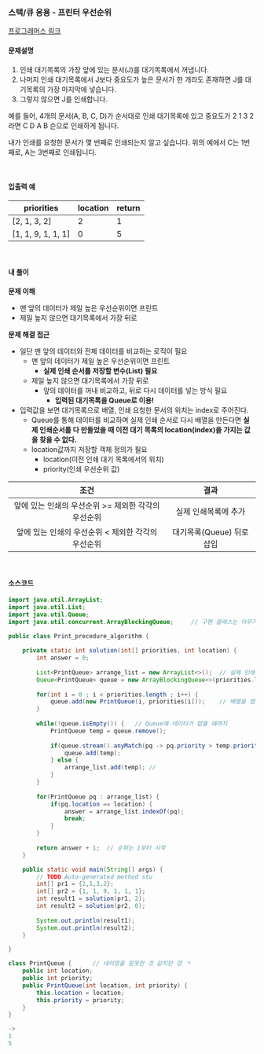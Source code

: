 ### 스택/큐 응용 - 프린터 우선순위

[프로그래머스 링크](https://programmers.co.kr/learn/courses/30/lessons/42587)

#### 문제설명

1. 인쇄 대기목록의 가장 앞에 있는 문서(J)를 대기목록에서 꺼냅니다.
2. 나머지 인쇄 대기목록에서 J보다 중요도가 높은 문서가 한 개라도 존재하면 J를 대기목록의 가장 마지막에 넣습니다.
3. 그렇지 않으면 J를 인쇄합니다.

예를 들어, 4개의 문서(A, B, C, D)가 순서대로 인쇄 대기목록에 있고 중요도가 2 1 3 2 라면 C D A B 순으로 인쇄하게 됩니다.

내가 인쇄를 요청한 문서가 몇 번째로 인쇄되는지 알고 싶습니다. 위의 예에서 C는 1번째로, A는 3번째로 인쇄됩니다.

<br>

#### 입출력 예

|priorities|location|return|
|----------|--------|------|
|[2, 1, 3, 2]|2|1|
|[1, 1, 9, 1, 1, 1]|0|5|

<br>

#### 내 풀이

**문제 이해**

- 맨 앞의 데이터가 제일 높은 우선순위이면 프린트
- 제일 높지 않으면 대기목록에서 가장 뒤로

**문제 해결 접근**

- 일단 맨 앞의 데이터와 전체 데이터를 비교하는 로직이 필요
  - 맨 앞의 데이터가 제일 높은 우선순위이면 프린트
    - **실제 인쇄 순서를 저장할 변수(List) 필요**
  - 제일 높지 않으면 대기목록에서 가장 뒤로 
    - 앞의 데이터를 꺼내 비교하고, 뒤로 다시 데이터를 넣는 방식 필요
      - **입력된 대기목록을 Queue로 이용!**
- 입력값을 보면 대기목록으로 배열, 인쇄 요청한 문서의 위치는 index로 주어진다.
  - Queue를 통해 데이터를 비교하며 실제 인쇄 순서로 다시 배열을 만든다면 **실제 인쇄순서를 다 만들었을 때 이전 대기 목록의 location(index)을 가지는 값을 찾을 수 없다.**
  - location값까지 저장할 객체 정의가 필요
    - location(이전 인쇄 대기 목록에서의 위치)
    - priority(인쇄 우선순위 값)

|조건|결과|
|:-:|:-:|
|앞에 있는 인쇄의 우선순위 >= 제외한 각각의 우선순위|실제 인쇄목록에 추가|
|앞에 있는 인쇄의 우선순위 < 제외한 각각의 우선순위|대기목록(Queue) 뒤로 삽입|

<br>

#### 소스코드

~~~java
import java.util.ArrayList;
import java.util.List;
import java.util.Queue;
import java.util.concurrent.ArrayBlockingQueue;     // 구현 클래스는 아무거나 사용함.

public class Print_precedure_algorithm {
	
	private static int solution(int[] priorities, int location) {
		int answer = 0;
		
		List<PrintQueue> arrange_list = new ArrayList<>();  // 실제 인쇄 순서
		Queue<PrintQueue> queue = new ArrayBlockingQueue<>(priorities.length);  // 대기목록 큐
		
		for(int i = 0 ; i < priorities.length ; i++) {
			queue.add(new PrintQueue(i, priorities[i]));    // 배열을 맵핑하여 큐에 저장
		}
		
		while(!queue.isEmpty()) {   // Queue에 데이터가 없을 때까지
			PrintQueue temp = queue.remove();
			
			if(queue.stream().anyMatch(pq -> pq.priority > temp.priority)) {    // Queue순회했을 때 더 높은 우선순위가 나오면
				queue.add(temp);
			} else {
				arrange_list.add(temp); //
			}
		}
		
		for(PrintQueue pq : arrange_list) {
			if(pq.location == location) {
				answer = arrange_list.indexOf(pq);
                break;
			}
		}
		
		return answer + 1;  // 순위는 1부터 시작
	}

	public static void main(String[] args) {
		// TODO Auto-generated method stu
		int[] pr1 = {2,1,3,2};
		int[] pr2 = {1, 1, 9, 1, 1, 1};
		int result1 = solution(pr1, 2);
		int result2 = solution(pr2, 0);
		
		System.out.println(result1);
		System.out.println(result2);
	}

}

class PrintQueue {      // 네이밍을 잘못한 것 같지만 걍 ㄱ
	public int location;
	public int priority;
	public PrintQueue(int location, int priority) {
		this.location = location;
		this.priority = priority;
	}
}

->
1
5
~~~